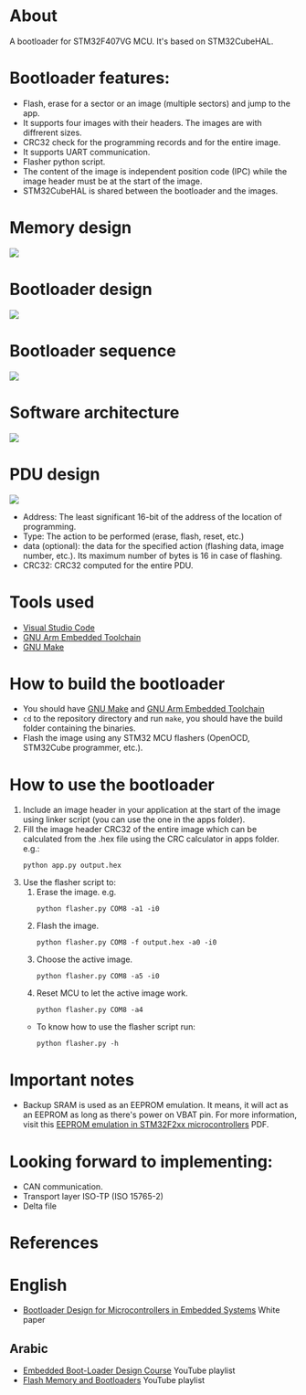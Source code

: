 # About
A bootloader for STM32F407VG MCU. It's based on STM32CubeHAL. 
# Bootloader features:
- Flash, erase for a sector or an image (multiple sectors) and jump to the app.
- It supports four images with their headers. The images are with diffrerent sizes.
- CRC32 check for the programming records and for the entire image.
- It supports UART communication.
- Flasher python script.
- The content of the image is independent position code (IPC) while the image header must be at the start of the image.
- STM32CubeHAL is shared between the bootloader and the images.

# Memory design
<img src="imgs/memory_design.png">

# Bootloader design
<img src="imgs/system_design.png">

# Bootloader sequence
<img src="imgs/bootloader_sequence.png">

# Software architecture
<img src="imgs/software_architecture.png">

# PDU design
<img src="imgs/pdu_design.png">

- Address: The least significant 16-bit of the address of the location of programming.
- Type: The action to be performed (erase, flash, reset, etc.)
- data (optional): the data for the specified action (flashing data, image number, etc.). Its maximum number of bytes is 16 in case of flashing.
- CRC32: CRC32 computed for the entire PDU.

# Tools used
- <a href="https://code.visualstudio.com/">Visual Studio Code</a>
- <a href="https://developer.arm.com/tools-and-software/open-source-software/developer-tools/gnu-toolchain/gnu-rm">GNU Arm Embedded Toolchain</a>
- <a href="https://www.gnu.org/software/make/">GNU Make</a>

# How to build the bootloader
- You should have <a href="https://www.gnu.org/software/make/">GNU Make</a> and <a href="https://developer.arm.com/tools-and-software/open-source-software/developer-tools/gnu-toolchain/gnu-rm">GNU Arm Embedded Toolchain</a>
- <code>cd</code> to the repository directory and run <code>make</code>, you should have the build folder containing the binaries.
- Flash the image using any STM32 MCU flashers (OpenOCD, STM32Cube programmer, etc.).

# How to use the bootloader

1. Include an image header in your application at the start of the image using linker script (you can use the one in the apps folder).
1. Fill the image header CRC32 of the entire image which can be calculated from the .hex file using the CRC calculator in apps folder. e.g.: 
    ```
    python app.py output.hex
    ```
1. Use the flasher script to:
    1. Erase the image. e.g.
        ```
        python flasher.py COM8 -a1 -i0
        ```
    1. Flash the image.
        ```
        python flasher.py COM8 -f output.hex -a0 -i0
        ```
    1. Choose the active image.
        ```
        python flasher.py COM8 -a5 -i0
        ```
    1. Reset MCU to let the active image work.
        ```
        python flasher.py COM8 -a4
        ```
    - To know how to use the flasher script run: 
        ```
        python flasher.py -h
        ```


# Important notes
- Backup SRAM is used as an EEPROM emulation. It means, it will act as an EEPROM as long as there's power on VBAT pin. For more information, visit this <a href="https://www.st.com/resource/en/application_note/dm00026574-eeprom-emulation-in-stm32f2xx-microcontrollers-stmicroelectronics.pdf">EEPROM emulation in STM32F2xx microcontrollers</a> PDF.

# Looking forward to implementing:
- CAN communication.
- Transport layer ISO-TP (ISO 15765-2)
- Delta file

# References
# English
- <a href="https://www.beningo.com/insights/white-papers/bootloader-design-for-microcontrollers-in-embedded-systems/">Bootloader Design for Microcontrollers in Embedded Systems</a> White paper
## Arabic
- <a href="https://www.youtube.com/playlist?list=PLl3yF2kjT6AzLxhOuCEBY-8RzOIB1sfnN">Embedded Boot-Loader Design Course</a> YouTube playlist
- <a href="https://www.youtube.com/playlist?list=PLPFp2zIiTnxV5e75pGKIccaR0BjmpIS79">Flash Memory and Bootloaders</a> YouTube playlist
